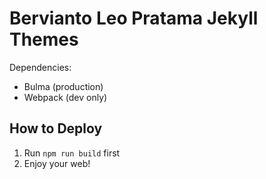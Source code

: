 # Bervianto Leo Pratama Jekyll Themes

Dependencies:

* Bulma (production)
* Webpack (dev only)

## How to Deploy

1. Run `npm run build` first
2. Enjoy your web!